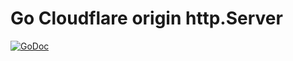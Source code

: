 # Go Cloudflare origin http.Server

[![GoDoc](https://godoc.org/github.com/ncruces/go-cloudflare/origin?status.svg)](https://godoc.org/github.com/ncruces/go-cloudflare/origin)
